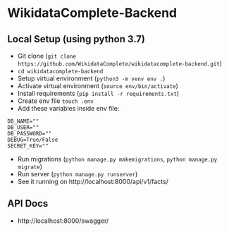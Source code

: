 # WikidataComplete-Backend

## Local Setup (using python 3.7)

- Git clone (`git clone https://github.com/WikidataComplete/wikidatacomplete-backend.git`)
- `cd wikidatacomplete-backend`
- Setup virtual environment (`python3 -m venv env .`)
- Activate virtual environment (`source env/bin/activate`)
- Install requirements (`pip install -r requirements.txt`)
- Create env file `touch .env`
- Add these variables inside env file:

```
DB_NAME=""
DB_USER=""
DB_PASSWORD=""
DEBUG=True/False
SECRET_KEY=""
```

- Run migrations (`python manage.py makemigrations`, `python manage.py migrate`)
- Run server (`python manage.py runserver`)
- See it running on http://localhost:8000/api/v1/facts/

## API Docs

- http://localhost:8000/swagger/
